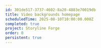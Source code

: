 ```yaml
---
id: 301de517-3737-4602-8a20-4883e70019db
title: Video backgrounds homepage
scheduledTime: 2025-08-10T10:00:00.000Z
completed: true
project: Storyline Forge
order: 0
persistent: true
---
```


